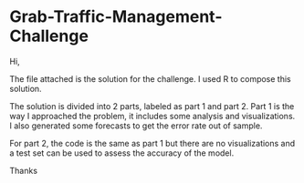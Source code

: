 # Grab-Traffic-Management-Challenge

Hi,

The file attached is the solution for the challenge. I used R to compose this solution. 

The solution is divided into 2 parts, labeled as part 1 and part 2. Part 1 is the way I approached the problem, it includes some analysis and visualizations. I also generated some forecasts to get the error rate out of sample.

For part 2, the code is the same as part 1 but there are no visualizations and a test set can be used to assess the accuracy of the model.  

Thanks
